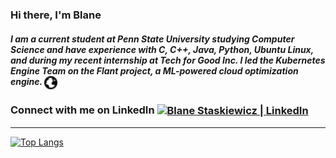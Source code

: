 ### Hi there, I'm Blane

##### I am a current student at Penn State University studying Computer Science and have experience with C, C++, Java, Python, Ubuntu Linux, and during my recent internship at Tech for Good Inc. I led the Kubernetes Engine Team on the Flant project, a ML-powered cloud optimization engine. [<img align="center" alt="TFG website" width="21px" src="https://raw.githubusercontent.com/iconic/open-iconic/master/svg/globe.svg" />][website] 


### Connect with me on LinkedIn [<img align="center" alt="Blane Staskiewicz | LinkedIn" width="22px" src="https://cdn.jsdelivr.net/npm/simple-icons@v3/icons/linkedin.svg" />][linkedin]
---


[![Top Langs](https://github-readme-stats.vercel.app/api/top-langs/?username=BlaneStask&layout=compact&theme=dark&langs_count=16)
](https://github.com/blanestask/github-readme-stats)


[website]: https://techforgoodinc.org/ 
[linkedin]: https://www.linkedin.com/in/blane-staskiewicz-bab428172/

